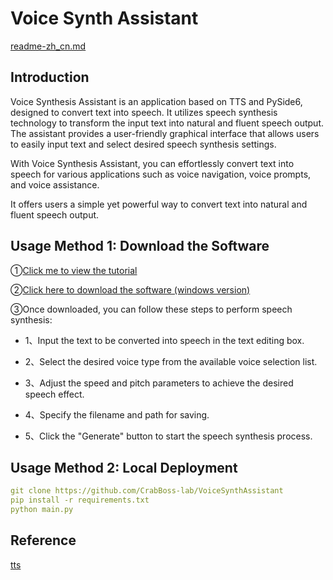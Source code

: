 # Voice Synth Assistant

[readme-zh_cn.md](https://github.com/CrabBoss-lab/VoiceSynthAssistant)

## Introduction
Voice Synthesis Assistant is an application based on TTS and PySide6, designed to convert text into speech. It utilizes speech synthesis technology to transform the input text into natural and fluent speech output. The assistant provides a user-friendly graphical interface that allows users to easily input text and select desired speech synthesis settings.

With Voice Synthesis Assistant, you can effortlessly convert text into speech for various applications such as voice navigation, voice prompts, and voice assistance.

It offers users a simple yet powerful way to convert text into natural and fluent speech output.

## Usage Method 1: Download the Software
①[Click me to view the tutorial](https://www.bilibili.com/video/BV1di4y1e7aH)

②[Click here to download the software (windows version)](https://github.com/CrabBoss-lab/VoiceSynthAssistant/releases/download/V23.12.09.1/main.dist.zip)

③Once downloaded, you can follow these steps to perform speech synthesis:

- 1、Input the text to be converted into speech in the text editing box.

- 2、Select the desired voice type from the available voice selection list.

- 3、Adjust the speed and pitch parameters to achieve the desired speech effect.

- 4、Specify the filename and path for saving.

- 5、Click the "Generate" button to start the speech synthesis process.

## Usage Method 2: Local Deployment
```yaml
git clone https://github.com/CrabBoss-lab/VoiceSynthAssistant
pip install -r requirements.txt
python main.py
```

## Reference
[tts](https://github.com/skygongque/tts)
